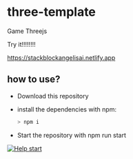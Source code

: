 # three-template
Game Threejs


Try it!!!!!!!!


https://stackblockangelisai.netlify.app

## how to use?
- Download this repository
- install the dependencies with npm:

	```bash
	> npm i
	```
- Start the repository with npm run start

[![Help start](https://i.gyazo.com/6009719ccd8e4813345aad962cff0221.gif)]()
